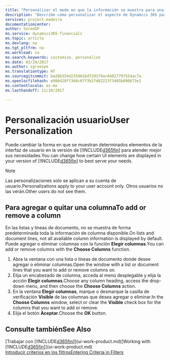```yaml
---
title: "Personalizar el modo en que la información se muestra para una cuenta de usuario | Documentos de Microsoft"
description: "Describe cómo personalizar el aspecto de Dynamics 365 para la cuenta de usuario."
services: project-madeira
documentationcenter: 
author: SorenGP
ms.service: dynamics365-financials
ms.topic: article
ms.devlang: na
ms.tgt_pltfrm: na
ms.workload: na
ms.search.keywords: customize, personalize
ms.date: 03/29/2017
ms.author: sgroespe
ms.translationtype: HT
ms.sourcegitcommit: ba26b354d235981bd7291f9ac6402779f554ac7a
ms.openlocfilehash: e986d20ff368c07f3b1fd02223f3485b090673e1
ms.contentlocale: es-mx
ms.lasthandoff: 11/10/2017

---
```

# <a name="user-personalization"></a><span data-ttu-id="057ed-103">Personalización usuario</span><span class="sxs-lookup"><span data-stu-id="057ed-103">User Personalization</span></span>
<span data-ttu-id="057ed-104">Puede cambiar la forma en que se muestran determinados elementos de la interfaz de usuario en la versión de [!INCLUDE[d365fin](includes/d365fin_md.md)] para atender mejor sus necesidades.</span><span class="sxs-lookup"><span data-stu-id="057ed-104">You can change how certain UI elements are displayed in your version of [!INCLUDE[d365fin](includes/d365fin_md.md)] to best serve your needs.</span></span>

> [!NOTE]  
>   <span data-ttu-id="057ed-105">Las personalizaciones solo se aplican a su cuenta de usuario.</span><span class="sxs-lookup"><span data-stu-id="057ed-105">Personalizations apply to your user account only.</span></span> <span data-ttu-id="057ed-106">Otros usuarios no las verán.</span><span class="sxs-lookup"><span data-stu-id="057ed-106">Other users do not see them.</span></span>

## <a name="to-add-or-remove-a-column"></a><span data-ttu-id="057ed-107">Para agregar o quitar una columna</span><span class="sxs-lookup"><span data-stu-id="057ed-107">To add or remove a column</span></span>
<span data-ttu-id="057ed-108">En las listas y líneas de documento, no se muestra de forma predeterminada toda la información de columna disponible.</span><span class="sxs-lookup"><span data-stu-id="057ed-108">On lists and document lines, not all available column information is displayed by default.</span></span> <span data-ttu-id="057ed-109">Puede agregar o eliminar columnas con la función **Elegir columnas**.</span><span class="sxs-lookup"><span data-stu-id="057ed-109">You can add or remove columns with the **Choose Columns** function.</span></span>

1. <span data-ttu-id="057ed-110">Abra la ventana con una lista o líneas de documento donde desee agregar o eliminar columnas.</span><span class="sxs-lookup"><span data-stu-id="057ed-110">Open the window with a list or document lines that you want to add or remove columns on.</span></span>
2. <span data-ttu-id="057ed-111">Elija un encabezado de columna, acceda al menú desplegable y elija la acción **Elegir columnas**.</span><span class="sxs-lookup"><span data-stu-id="057ed-111">Choose any column heading, access the drop-down menu, and then choose the **Choose Columns** action.</span></span>
3. <span data-ttu-id="057ed-112">En la ventana **Elegir columnas**, marque o desmarque la casilla de verificación **Visible** de las columnas que desea agregar o eliminar.</span><span class="sxs-lookup"><span data-stu-id="057ed-112">In the **Choose Columns** window, select or clear the **Visible** check box for the columns that you want to add or remove.</span></span>
4. <span data-ttu-id="057ed-113">Elija el botón **Aceptar**.</span><span class="sxs-lookup"><span data-stu-id="057ed-113">Choose the **OK** button.</span></span>

## <a name="see-also"></a><span data-ttu-id="057ed-114">Consulte también</span><span class="sxs-lookup"><span data-stu-id="057ed-114">See Also</span></span>
<span data-ttu-id="057ed-115">[Trabajar con [!INCLUDE[d365fin](includes/d365fin_md.md)]](ui-work-product.md)</span><span class="sxs-lookup"><span data-stu-id="057ed-115">[Working with [!INCLUDE[d365fin](includes/d365fin_md.md)]](ui-work-product.md)</span></span>  
[<span data-ttu-id="057ed-116">Introducir criterios en los filtros</span><span class="sxs-lookup"><span data-stu-id="057ed-116">Entering Criteria in Filters</span></span>](ui-enter-criteria-filters.md)

